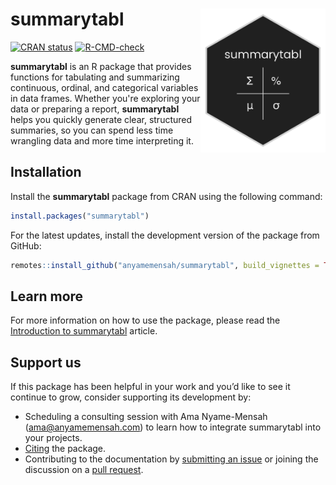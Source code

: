 
# summarytabl <img src=man/figures/summarytabl_logo.png alt="summarytabl package logo" width = "200px" align = "right">

<!-- badges: start -->
[![CRAN status](https://www.r-pkg.org/badges/version/summarytabl)](https://CRAN.R-project.org/package=summarytabl)
[![R-CMD-check](https://github.com/anyamemensah/summarytabl/actions/workflows/R-CMD-check.yaml/badge.svg)](https://github.com/anyamemensah/summarytabl/actions/workflows/R-CMD-check.yaml)
<!-- badges: end -->

**summarytabl**  is an R package that provides functions for tabulating and summarizing continuous, ordinal, and categorical variables in data frames. Whether you're exploring your data or preparing a report, **summarytabl**  helps you quickly generate clear, structured summaries, so you can spend less time wrangling data and more time interpreting it.

## Installation

Install the **summarytabl** package from CRAN using the following command:

```r
install.packages("summarytabl")
```

For the latest updates, install the development version of the package from GitHub:

```r
remotes::install_github("anyamemensah/summarytabl", build_vignettes = TRUE)
```


## Learn more

For more information on how to use the package, please read the [Introduction to summarytabl](articles/summarytabl-intro.html) article.

## Support us

If this package has been helpful in your work and you’d like to see it continue to grow, consider supporting its development by:

* Scheduling a consulting session with Ama Nyame-Mensah (<ama@anyamemensah.com>) to learn how to integrate summarytabl into your projects.
* [Citing](https://anyamemensah.github.io/summarytabl/authors.html#citation) the package.
* Contributing to the documentation by [submitting an issue](https://github.com/anyamemensah/summarytabl/issues) or joining the discussion on a [pull request](https://github.com/anyamemensah/summarytabl/pulls).

